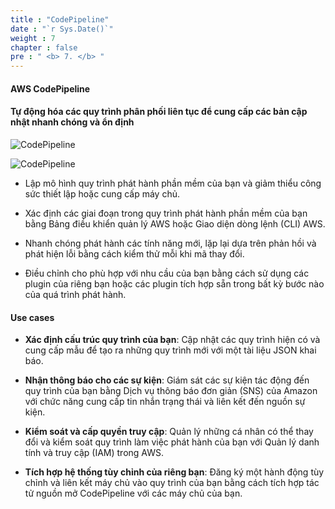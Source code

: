 ```yaml
---
title : "CodePipeline"
date : "`r Sys.Date()`"
weight : 7
chapter : false
pre : " <b> 7. </b> "
---
```


#### AWS CodePipeline

#### Tự động hóa các quy trình phân phối liên tục để cung cấp các bản cập nhật nhanh chóng và ổn định

![CodePipeline](/aws-fcj-workshop-001/7-CodePipeline/0.jpeg)

![CodePipeline](/aws-fcj-workshop-001/Intro/4.jpg)

- Lập mô hình quy trình phát hành phần mềm của bạn và giảm thiểu công sức thiết lập hoặc cung cấp máy chủ.

- Xác định các giai đoạn trong quy trình phát hành phần mềm của bạn bằng Bảng điều khiển quản lý AWS hoặc Giao diện dòng lệnh (CLI) AWS.

- Nhanh chóng phát hành các tính năng mới, lặp lại dựa trên phản hồi và phát hiện lỗi bằng cách kiểm thử mỗi khi mã thay đổi.

- Điều chỉnh cho phù hợp với nhu cầu của bạn bằng cách sử dụng các plugin của riêng bạn hoặc các plugin tích hợp sẵn trong bất kỳ bước nào của quá trình phát hành.

#### Use cases

- **Xác định cấu trúc quy trình của bạn**: Cập nhật các quy trình hiện có và cung cấp mẫu để tạo ra những quy trình mới với một tài liệu JSON khai báo.

- **Nhận thông báo cho các sự kiện**: Giám sát các sự kiện tác động đến quy trình của bạn bằng Dịch vụ thông báo đơn giản (SNS) của Amazon với chức năng cung cấp tin nhắn trạng thái và liên kết đến nguồn sự kiện.

- **Kiểm soát và cấp quyền truy cập**: Quản lý những cá nhân có thể thay đổi và kiểm soát quy trình làm việc phát hành của bạn với Quản lý danh tính và truy cập (IAM) trong AWS.

- **Tích hợp hệ thống tùy chỉnh của riêng bạn**: Đăng ký một hành động tùy chỉnh và liên kết máy chủ vào quy trình của bạn bằng cách tích hợp tác tử nguồn mở CodePipeline với các máy chủ của bạn.
